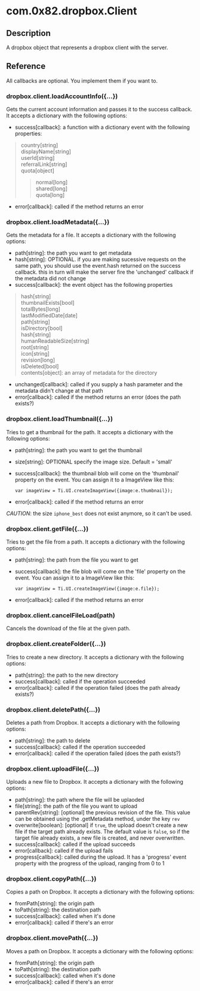 # com.0x82.dropbox.Client

## Description

A dropbox object that represents a dropbox client with the server.

## Reference

All callbacks are optional. You implement them if you want to.

### dropbox.client.loadAccountInfo({...})

Gets the current account information and passes it to the success callback. It accepts a dictionary with the following options:

- success[callback]: a function with a dictionary event with the following properties:
> country[string]<br />
> displayName[string]<br />
> userId[string]<br />
> referralLink[string]<br />
> quota[object]<br />
>> normal[long]<br />
>> shared[long]<br />
>> quota[long]<br />

- error[callback]: called if the method returns an error

### dropbox.client.loadMetadata({...})

Gets the metadata for a file. It accepts a dictionary with the following options:

- path[string]: the path you want to get metadata<br />
- hash[string]: OPTIONAL. if you are making sucessive requests on the same
  path, you should use the event.hash returned on the success callback. this in
  turn will make the server fire the 'unchanged' callback if the metadata did
  not change 
- success[callback]: the event object has the following
  properties
> hash[string]<br />
> thumbnailExists[bool]<br />
> totalBytes[long]<br />
> lastModifiedDate[date]<br />
> path[string]<br />
> isDirectory[bool]<br />
> hash[string]<br />
> humanReadableSize[string]<br />
> root[string]<br />
> icon[string]<br />
> revision[long]<br />
> isDeleted[bool]<br />
> contents[object]: an array of metadata for the directory<br />
- unchanged[callback]: called if you supply a hash parameter and the metadata didn't change at that path
- error[callback]: called if the method returns an error (does the path exists?)

### dropbox.client.loadThumbnail({...})

Tries to get a thumbnail for the path. It accepts a dictionary with the following options:

- path[string]: the path you want to get the thumbnail<br />
- size[string]: OPTIONAL specify the image size. Default = 'small'<br />
- success[callback]: the thumbnail blob will come on the 'thumbnail' property
  on the event. You can assign it to a ImageView like this:

      var imageView = Ti.UI.createImageView({image:e.thumbnail});

- error[callback]: called if the method returns an error

*CAUTION*: the size `iphone_best` does not exist anymore, so it can't be used.

### dropbox.client.getFile({...})

Tries to get the file from a path. It accepts a dictionary with the following options:

- path[string]: the path from the file you want to get<br />
- success[callback]: the file blob will come on the 'file' property on the
  event. You can assign it to a ImageView like this:

      var imageView = Ti.UI.createImageView({image:e.file});

- error[callback]: called if the method returns an error

### dropbox.client.cancelFileLoad(path)

Cancels the download of the file at the given path.

### dropbox.client.createFolder({...})

Tries to create a new directory. It accepts a dictionary with the following options:

- path[string]: the path to the new directory<br />
- success[callback]: called if the operation succeeded<br />
- error[callback]: called if the operation failed (does the path already exists?)

### dropbox.client.deletePath({...})

Deletes a path from Dropbox. It accepts a dictionary with the following options:

- path[string]: the path to delete<br />
- success[callback]: called if the operation succeeded<br />
- error[callback]: called if the operation failed (does the path exists?)

### dropbox.client.uploadFile({...})

Uploads a new file to Dropbox. It accepts a dictionary with the following options:

- path[string]: the path where the file will be uplaoded<br />
- file[string]: the path of the file you want to upload<br />
- parentRev[string]: [optional] the previous revision of the file. This value can be obtained
  using the .getMetadata method, under the key `rev`
- overwrite[boolean]: [optional] if `true`, the upload doesn't create a new file
  if the target path already exists. The default value is `false`, so if the
  target file already exists, a new file is created, and never overwritten. 
- success[callback]: called if the upload succeeds<br />
- error[callback]: called if the upload fails<br />
- progress[callback]: called during the upload. It has a 'progress' event
  property with the progress of the upload, ranging from 0 to 1

### dropbox.client.copyPath({...})

Copies a path on Dropbox. It accepts a dictionary with the following options:

- fromPath[string]: the origin path<br />
- toPath[string]: the destination path<br />
- success[callback]: called when it's done<br />
- error[callback]: called if there's an error

### dropbox.client.movePath({...})

Moves a path on Dropbox. It accepts a dictionary with the following options:

- fromPath[string]: the origin path<br />
- toPath[string]: the destination path<br />
- success[callback]: called when it's done<br />
- error[callback]: called if there's an error

